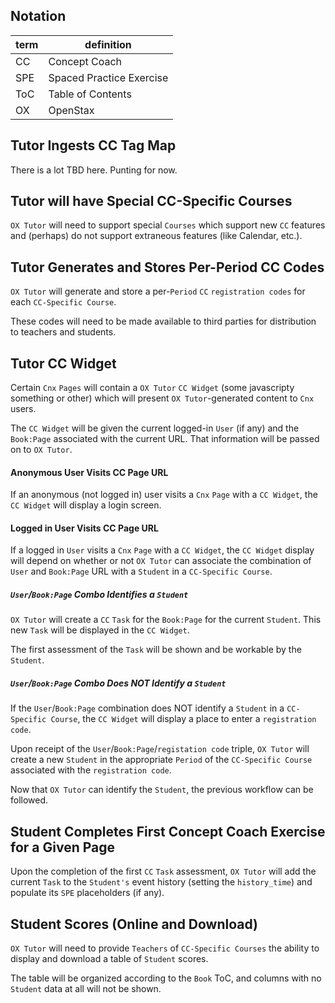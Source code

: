 ## Notation

term | definition
----|-------------
CC  | Concept Coach
SPE | Spaced Practice Exercise
ToC | Table of Contents
OX  | OpenStax

## Tutor Ingests CC Tag Map

There is a lot TBD here.  Punting for now.

## Tutor will have Special CC-Specific Courses

`OX Tutor` will need to support special `Courses`
which support new `CC` features
and (perhaps) do not support extraneous features
(like Calendar, etc.).

## Tutor Generates and Stores Per-Period CC Codes

`OX Tutor` will
generate and store
a per-`Period` `CC` `registration codes`
for each `CC-Specific Course`.

These codes will need to be made available
to third parties
for distribution to teachers and students.

## Tutor CC Widget

Certain `Cnx` `Pages` will contain
a `OX Tutor` `CC Widget`
(some javascripty something or other)
which will present
`OX Tutor`-generated content
to `Cnx` users.

The `CC Widget` will be given
the current logged-in `User` (if any)
and the `Book:Page` associated with the current URL.
That information will be passed on to `OX Tutor`.

#### Anonymous User Visits CC Page URL

If an anonymous (not logged in) user
visits a `Cnx` `Page` with a `CC Widget`,
the `CC Widget` will display a login screen.

#### Logged in User Visits CC Page URL

If a logged in `User`
visits a `Cnx` `Page` with a `CC Widget`,
the `CC Widget` display will depend
on whether or not `OX Tutor` can associate the combination
of `User` and `Book:Page` URL
with a `Student` in a `CC-Specific Course`.

##### `User`/`Book:Page` Combo Identifies a `Student`

`OX Tutor` will create
a `CC` `Task` for the `Book:Page`
for the current `Student`.
This new `Task` will be displayed
in the `CC Widget`.

The first assessment of the `Task`
will be shown and be workable
by the `Student`.

##### `User`/`Book:Page` Combo Does NOT Identify a `Student`

If the `User`/`Book:Page` combination
does NOT identify a `Student`
in a `CC-Specific Course`,
the `CC Widget` will display
a place to enter a `registration code`.

Upon receipt of the
`User`/`Book:Page`/`registation code` triple,
`OX Tutor` will create a new `Student`
in the appropriate `Period`
of the `CC-Specific Course`
associated with the `registration code`.

Now that `OX Tutor`
can identify the `Student`,
the previous workflow
can be followed.

## Student Completes First Concept Coach Exercise for a Given Page

Upon the completion of the first `CC` `Task` assessment,
`OX Tutor` will
add the current `Task` to the `Student's` event history
(setting the `history_time`)
and populate its `SPE` placeholders (if any).

## Student Scores (Online and Download)

`OX Tutor` will need to provide
`Teachers` of `CC-Specific Courses`
the ability to display and download
a table of `Student` scores.

The table will be organized
according to the `Book` ToC,
and columns with no `Student` data at all
will not be shown.
